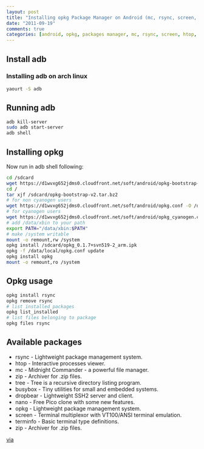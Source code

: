 ```yaml
---
layout: post
title: "Installing opkg Package Manager on Android (mc, rsync, screen, htop, zip, busybox, tree)"
date: "2011-09-19"
comments: true
categories: [android, opkg, packages manager, mc, rsync, screen, htop, zip, busybox, tree]
---
```

<!--more-->

## Install adb
### Installing adb on arch linux
``` bash
yaourt -S adb
```

## Running adb
``` bash
adb kill-server
sudo adb start-server
adb shell
```

## Installing opkg
Now run in adb shell following:

``` bash
cd /sdcard
wget https://d1wvxg652jdms0.cloudfront.net/soft/android/opkg-bootstrap-v2.tar.bz2
cd /
tar xjf /sdcard/opkg-bootstrap-v2.tar.bz2
# for non cyanogen users
wget https://d1wvxg652jdms0.cloudfront.net/soft/android/opkg.conf -O /data/local/opkg.conf
# for cyanogen users
wget https://d1wvxg652jdms0.cloudfront.net/soft/android/opkg_cyanogen.conf -O /data/local/opkg.conf
# add /data/xbin to your path
export PATH="/data/xbin:$PATH"
# make /system writable
mount -o remount,rw /system
opkg install /sdcard/opkg_0.1.7+svn519-2_arm.ipk
opkg -f /data/local/opkg.conf update
opkg install opkg
mount -o remount,ro /system
```

## Opkg usage
``` bash
opkg install rsync
opkg remove rsync
# list installed packages
opkg list_installed
# list files belonging to package
opkg files rsync
```

## Available packages
* rsync - Lightweight package management system.
* htop - Interactive processes viewer.
* mc - Midnight Commander - a powerful file manager.
* zip - Archiver for .zip files.
* tree - Tree is a recursive directory listing program.
* busybox - Tiny utilities for small and embedded systems.
* dropbear - Lightweight SSH2 server and client.
* nano - Free Pico clone with some new features.
* opkg - Lightweight package management system.
* screen - Terminal multiplexor with VT100/ANSI terminal emulation.
* terminfo - Basic terminal type definitions.
* zip - Archiver for .zip files.

[via](http://android.modaco.com/topic/299984-linux-tools-coming-to-mcr/)
